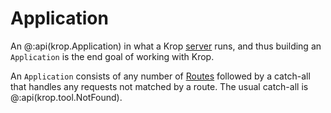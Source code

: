 # Application

An @:api(krop.Application) in what a Krop [server](server.md) runs, and thus building an `Application` is the end goal of working with Krop.

An `Application` consists of any number of [Routes](routes/README.md) followed by a catch-all that handles any requests not matched by a route. The usual catch-all is @:api(krop.tool.NotFound).
